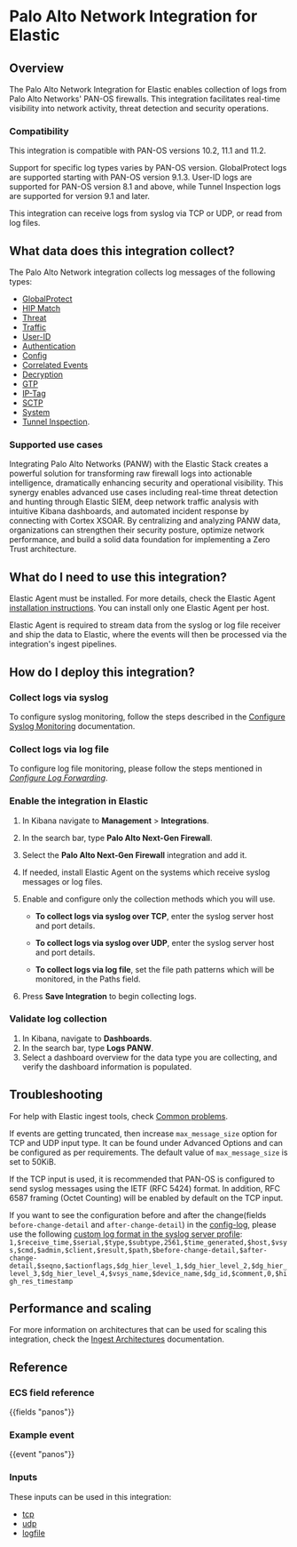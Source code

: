 # Palo Alto Network Integration for Elastic

## Overview

The Palo Alto Network Integration for Elastic enables collection of logs from Palo Alto Networks' PAN-OS firewalls. This integration facilitates real-time visibility into network
activity, threat detection and security operations.

### Compatibility

This integration is compatible with PAN-OS versions 10.2, 11.1 and 11.2.

Support for specific log types varies by PAN-OS version. GlobalProtect logs are supported starting with PAN-OS version 9.1.3. User-ID logs are supported for PAN-OS version 8.1 and
above, while Tunnel Inspection logs are supported for version 9.1 and later.

This integration can receive logs from syslog via TCP or UDP, or read from log files.

## What data does this integration collect?

The Palo Alto Network integration collects log messages of the following types:

* [GlobalProtect](https://docs.paloaltonetworks.com/pan-os/10-2/pan-os-admin/monitoring/use-syslog-for-monitoring/syslog-field-descriptions/globalprotect-log-fields.html)
* [HIP Match](https://docs.paloaltonetworks.com/pan-os/10-2/pan-os-admin/monitoring/use-syslog-for-monitoring/syslog-field-descriptions/hip-match-log-fields.html)
* [Threat](https://docs.paloaltonetworks.com/pan-os/10-2/pan-os-admin/monitoring/use-syslog-for-monitoring/syslog-field-descriptions/threat-log-fields.html)
* [Traffic](https://docs.paloaltonetworks.com/pan-os/10-2/pan-os-admin/monitoring/use-syslog-for-monitoring/syslog-field-descriptions/traffic-log-fields.html)
* [User-ID](https://docs.paloaltonetworks.com/pan-os/10-2/pan-os-admin/monitoring/use-syslog-for-monitoring/syslog-field-descriptions/user-id-log-fields.html)
* [Authentication](https://docs.paloaltonetworks.com/pan-os/10-2/pan-os-admin/monitoring/use-syslog-for-monitoring/syslog-field-descriptions/authentication-log-fields)
* [Config](https://docs.paloaltonetworks.com/pan-os/10-2/pan-os-admin/monitoring/use-syslog-for-monitoring/syslog-field-descriptions/config-log-fields)
* [Correlated Events](https://docs.paloaltonetworks.com/pan-os/10-2/pan-os-admin/monitoring/use-syslog-for-monitoring/syslog-field-descriptions/correlated-events-log-fields)
* [Decryption](https://docs.paloaltonetworks.com/pan-os/10-2/pan-os-admin/monitoring/use-syslog-for-monitoring/syslog-field-descriptions/decryption-log-fields)
* [GTP](https://docs.paloaltonetworks.com/pan-os/10-2/pan-os-admin/monitoring/use-syslog-for-monitoring/syslog-field-descriptions/gtp-log-fields)
* [IP-Tag](https://docs.paloaltonetworks.com/pan-os/10-2/pan-os-admin/monitoring/use-syslog-for-monitoring/syslog-field-descriptions/ip-tag-log-fields)
* [SCTP](https://docs.paloaltonetworks.com/pan-os/10-2/pan-os-admin/monitoring/use-syslog-for-monitoring/syslog-field-descriptions/sctp-log-fields)
* [System](https://docs.paloaltonetworks.com/pan-os/10-2/pan-os-admin/monitoring/use-syslog-for-monitoring/syslog-field-descriptions/system-log-fields)
* [Tunnel Inspection](https://docs.paloaltonetworks.com/pan-os/10-2/pan-os-admin/monitoring/use-syslog-for-monitoring/syslog-field-descriptions/tunnel-inspection-log-fields).

### Supported use cases

Integrating Palo Alto Networks (PANW) with the Elastic Stack creates a powerful solution for transforming raw firewall logs into actionable intelligence, dramatically enhancing
security and operational visibility. This synergy enables advanced use cases including real-time threat detection and hunting through Elastic SIEM, deep network traffic analysis
with intuitive Kibana dashboards, and automated incident response by connecting with Cortex XSOAR. By centralizing and analyzing PANW data, organizations can strengthen their
security posture, optimize network performance, and build a solid data foundation for implementing a Zero Trust architecture.

## What do I need to use this integration?

Elastic Agent must be installed. For more details, check the Elastic Agent [installation instructions](docs-content://reference/fleet/install-elastic-agents.md). You can install only one Elastic Agent per host.

Elastic Agent is required to stream data from the syslog or log file receiver and ship the data to Elastic, where the events will then be processed via the integration's ingest pipelines.

## How do I deploy this integration?

### Collect logs via syslog

To configure syslog monitoring, follow the steps described in the [Configure Syslog Monitoring](https://docs.paloaltonetworks.com/pan-os/10-2/pan-os-admin/monitoring/use-syslog-for-monitoring/configure-syslog-monitoring) documentation.

### Collect logs via log file
To configure log file monitoring, please follow the steps mentioned in [_Configure Log Forwarding_](https://docs.paloaltonetworks.com/pan-os/10-2/pan-os-admin/monitoring/configure-log-forwarding).

### Enable the integration in Elastic

1. In Kibana navigate to **Management** > **Integrations**.
2. In the search bar, type **Palo Alto Next-Gen Firewall**.
3. Select the **Palo Alto Next-Gen Firewall** integration and add it.
4. If needed, install Elastic Agent on the systems which receive syslog messages or log files.
5. Enable and configure only the collection methods which you will use.

    * **To collect logs via syslog over TCP**, enter the syslog server host and port details.

    * **To collect logs via syslog over UDP**, enter the syslog server host and port details.

    * **To collect logs via log file**, set the file path patterns which will be monitored, in the Paths field.

6. Press **Save Integration** to begin collecting logs.

### Validate log collection

1. In Kibana, navigate to **Dashboards**.
2. In the search bar, type **Logs PANW**.
3. Select a dashboard overview for the data type you are collecting, and verify the dashboard information is populated.

## Troubleshooting

For help with Elastic ingest tools, check [Common problems](https://www.elastic.co/docs/troubleshoot/ingest/fleet/common-problems).

If events are getting truncated, then increase `max_message_size` option for TCP and UDP input type. It can be found under Advanced Options and can be configured as per requirements.
The default value of `max_message_size` is set to 50KiB.

If the TCP input is used, it is recommended that PAN-OS is configured to send syslog messages using the IETF (RFC 5424) format. In addition, RFC 6587 framing (Octet Counting) will
be enabled by default on the TCP input.

If you want to see the configuration before and after the change(fields `before-change-detail` and `after-change-detail`) in the [config-log](https://docs.paloaltonetworks.com/pan-os/11-1/pan-os-admin/monitoring/use-syslog-for-monitoring/syslog-field-descriptions/config-log-fields), please use the following [custom log format in the syslog server profile](https://docs.paloaltonetworks.com/pan-os/11-1/pan-os-admin/monitoring/use-syslog-for-monitoring/syslog-field-descriptions/custom-logevent-format):
  ``1,$receive_time,$serial,$type,$subtype,2561,$time_generated,$host,$vsys,$cmd,$admin,$client,$result,$path,$before-change-detail,$after-change-detail,$seqno,$actionflags,$dg_hier_level_1,$dg_hier_level_2,$dg_hier_level_3,$dg_hier_level_4,$vsys_name,$device_name,$dg_id,$comment,0,$high_res_timestamp``

## Performance and scaling

For more information on architectures that can be used for scaling this integration, check the [Ingest Architectures](https://www.elastic.co/docs/manage-data/ingest/ingest-reference-architectures) documentation.

## Reference

### ECS field reference

{{fields "panos"}}

### Example event

{{event "panos"}}

### Inputs

These inputs can be used in this integration:

* [tcp](https://www.elastic.co/docs/reference/integrations/tcp)
* [udp](https://www.elastic.co/docs/reference/integrations/udp)
* [logfile](https://www.elastic.co/docs/reference/integrations/filestream)

